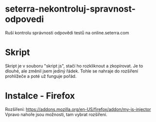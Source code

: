 # seterra-nekontroluj-spravnost-odpovedi
Ruší kontrolu správnosti odpovědi testů na online.seterra.com

# Skript
Skript je v souboru "skript js", stačí ho rozkliknout a zkopírovat. Je to dlouhé, ale změnil jsem jediný řádek. Tohle se nahraje do rozšíření prohlížeče a poté už funguje pořád.

# Instalce - Firefox
Rozšíření:
https://addons.mozilla.org/en-US/firefox/addon/my-js-injector
Vpravo nahoře jsou možnosti, tam vybrat rozšíření.
